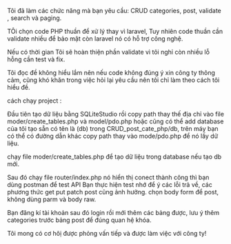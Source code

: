 
Tôi đã làm các chức năng mà bạn yêu cầu: CRUD categories, post, validate , search và paging.

TÔi chọn code PHP thuần để xử lý thay vì laravel, Tuy nhiên code  thuần cần validate nhiều để bảo mật còn laravel nó có hỗ trợ công nghệ.

Nếu có thời gian Tôi sẽ hoàn thiện phần validate vì tôi nghỉ còn nhiều lỗ hỗng cần test và fix.

Tôi đọc đề không hiểu lắm nên nếu code không đúng ý xin công ty thông cảm, cũng khó khăn trong việc hỏi lại yêu cầu nên tôi chỉ làm theo cách tôi hiểu đề.


cách chạy project :

Đầu tiên tạo dữ liệu bằng SQLiteStudio rồi copy path thay thế địa chỉ vào file moder/create_tables.php và model/pdo.php
hoặc cũng có thể add database của tôi tạo sẵn có tên là (db) trong CRUD_post_cate_php/db, trên máy bạn có thể có đường dẫn khác copy path thay vào mode/pdo.php để nó lấy dữ liệu.

chạy file moder/create_tables.php để tạo dữ liệu trong database nếu tạo db mới.

Sau đó chạy file router/index.php nó hiển thị conect thành công thì bạn dùng postman để test API
Bạn thực hiện test nhớ để ý các lỗi trả về, các phương thức get put patch post cũng ảnh hưởng. 
chọn body form để post, không dùng parm và body raw.

Bạn đăng kí tài khoản sau đó login rồi mới thêm các bảng được, lưu ý thêm categories trước bảng post để đúng quan hệ khóa.

Tôi mong có cơ hôị được phỏng vấn tiếp và được làm việc với công ty!